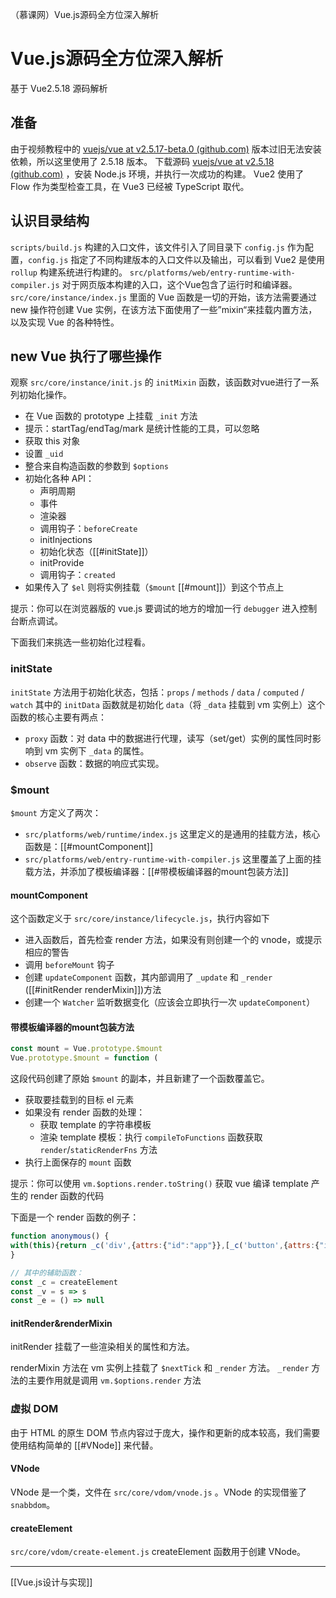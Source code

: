 （慕课网）Vue.js源码全方位深入解析

# Vue.js源码全方位深入解析
基于 Vue2.5.18 源码解析

## 准备
由于视频教程中的 [vuejs/vue at v2.5.17-beta.0 (github.com)](https://github.com/vuejs/vue/tree/v2.5.17-beta.0) 版本过旧无法安装依赖，所以这里使用了 2.5.18 版本。
下载源码  [vuejs/vue at v2.5.18 (github.com)](https://github.com/vuejs/vue/tree/v2.5.18) ，安装 Node.js 环境，并执行一次成功的构建。
Vue2 使用了 Flow 作为类型检查工具，在 Vue3 已经被 TypeScript 取代。

## 认识目录结构
`scripts/build.js` 构建的入口文件，该文件引入了同目录下 `config.js` 作为配置，`config.js` 指定了不同构建版本的入口文件以及输出，可以看到 Vue2 是使用 `rollup` 构建系统进行构建的。
`src/platforms/web/entry-runtime-with-compiler.js` 对于网页版本构建的入口，这个Vue包含了运行时和编译器。
`src/core/instance/index.js` 里面的 Vue 函数是一切的开始，该方法需要通过 new 操作符创建 Vue 实例，在该方法下面使用了一些”mixin“来挂载内置方法，以及实现 Vue 的各种特性。

## new Vue 执行了哪些操作
观察 `src/core/instance/init.js` 的 `initMixin` 函数，该函数对vue进行了一系列初始化操作。

- 在 Vue 函数的 prototype 上挂载 `_init` 方法
- 提示：startTag/endTag/mark 是统计性能的工具，可以忽略
- 获取 this 对象
- 设置 `_uid`
- 整合来自构造函数的参数到 `$options`
- 初始化各种 API：
	- 声明周期
	- 事件
	- 渲染器
	- 调用钩子：`beforeCreate`
	- initInjections
	- 初始化状态（[[#initState]]）
	- initProvide
	- 调用钩子：`created`
- 如果传入了 `$el` 则将实例挂载（`$mount` [[#mount]]）到这个节点上

提示：你可以在浏览器版的 vue.js 要调试的地方的增加一行 `debugger` 进入控制台断点调试。

下面我们来挑选一些初始化过程看。

### initState
`initState` 方法用于初始化状态，包括：`props` / `methods` / `data` / `computed` / `watch`
其中的 `initData` 函数就是初始化 `data`（将 `_data` 挂载到 vm 实例上）这个函数的核心主要有两点：
- `proxy` 函数：对 data 中的数据进行代理，读写（set/get）实例的属性同时影响到 vm 实例下 `_data` 的属性。
- `observe` 函数：数据的响应式实现。

### $mount
`$mount` 方定义了两次：
- `src/platforms/web/runtime/index.js` 这里定义的是通用的挂载方法，核心函数是：[[#mountComponent]]
- `src/platforms/web/entry-runtime-with-compiler.js` 这里覆盖了上面的挂载方法，并添加了模板编译器：[[#带模板编译器的mount包装方法]]


#### mountComponent
这个函数定义于 `src/core/instance/lifecycle.js`，执行内容如下
- 进入函数后，首先检查 render 方法，如果没有则创建一个的 vnode，或提示相应的警告
- 调用 `beforeMount` 钩子
- 创建 `updateComponent` 函数，其内部调用了 `_update` 和 `_render` ([[#initRender renderMixin]])方法
- 创建一个 `Watcher` 监听数据变化（应该会立即执行一次 `updateComponent`）

#### 带模板编译器的mount包装方法
```js
const mount = Vue.prototype.$mount  
Vue.prototype.$mount = function (
```
这段代码创建了原始 `$mount` 的副本，并且新建了一个函数覆盖它。
- 获取要挂载到的目标 el 元素
- 如果没有 render 函数的处理：
	- 获取 template 的字符串模板
	- 渲染 template 模板：执行 `compileToFunctions` 函数获取 `render`/`staticRenderFns` 方法
- 执行上面保存的 `mount` 函数

提示：你可以使用 `vm.$options.render.toString()` 获取 vue 编译 template 产生的 render 函数的代码

下面是一个 render 函数的例子：
```js
function anonymous() {  
with(this){return _c('div',{attrs:{"id":"app"}},[_c('button',{attrs:{"id":"show-modal"},on:{"click":function($event){showModal = true}}},[_v("Show Modal")]),_v(" "),(showModal)?_c('modal',{on:{"close":function($event){showModal = false}}},[_c('h3',{attrs:{"slot":"header"},slot:"header"},[_v("custom header")])]):_e()],1)}  
}

// 其中的辅助函数：
const _c = createElement
const _v = s => s  
const _e = () => null
```

#### initRender&renderMixin

initRender 挂载了一些渲染相关的属性和方法。

renderMixin 方法在 vm 实例上挂载了 `$nextTick` 和 `_render` 方法。
`_render` 方法的主要作用就是调用 `vm.$options.render` 方法

### 虚拟 DOM
由于 HTML 的原生 DOM 节点内容过于庞大，操作和更新的成本较高，我们需要使用结构简单的 [[#VNode]] 来代替。

#### VNode
VNode 是一个类，文件在 `src/core/vdom/vnode.js` 。VNode 的实现借鉴了 `snabbdom`。

#### createElement
`src/core/vdom/create-element.js` createElement 函数用于创建 VNode。

---

[[Vue.js设计与实现]]